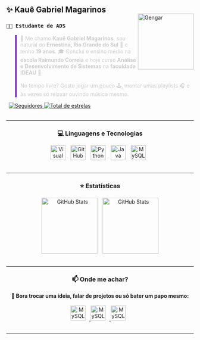 ## ✨ Kauê Gabriel Magarinos

<div>
    <!-- GIF do Gengar no canto superior direito -->
    <div style = "float: right; margin-top: -25px;">
        <img 
            alt = "Gengar"
            height = "150" 
            align = "right"
            src = "https://i.pinimg.com/originals/4f/d0/c0/4fd0c049c173c9beb5a0101a84deb6f9.gif" 
        />
    </div>
    <!-- Sobre mim -->
    <h3><strong><code>🧑‍💻 Estudante de ADS</code></strong></h3>
    <!--  -->
    <blockquote style = "border-left: 4px solid #7a1ac6; padding-left: 10px; color: #ccc;">
        👋 Me chamo <strong>Kauê Gabriel Magarinos</strong>, sou natural do <strong>Ernestina, Rio 
        Grande do Sul</strong> 🧉 e tenho <strong>19 anos</strong>. 🎓 Concluí o ensino médio na <strong>escola Raimundo Correia</strong> e hoje curso 
        <strong>Análise e Desenvolvimento de Sistemas</strong> na <strong>faculdade IDEAU</strong> 🧠
        <!--  -->
        <br><br>
        <!--  -->
        No tempo livre? Gosto jogar um pouco 🕹️, montar umas playlists 🎧 e às vezes só relaxar ouvindo música mesmo.
    </blockquote>
</div>

<!-- Contadores -->
<div style = "margin-top: 7px; margin-left: 7px;">
    <!-- Contador de Seguidores e Estrelas  -->
    <a href = "https://github.com/Kaue-14?tab=followers">
        <img 
            alt = "Seguidores" 
            title = "Me siga no GitHub"
            src = "https://custom-icon-badges.demolab.com/github/followers/Kaue-14?color=5109a1&labelColor=3c008e&style=for-the-badge&logo=github&label=Seguidores&logoColor=white"
        />
    </a>
    <!--  -->
    <a href = "https://github.com/Kaue-14?tab=repositories&sort=stargazers">
        <img 
            alt = "Total de estrelas" 
            title = "Total de estrelas GitHub" 
            src = "https://custom-icon-badges.demolab.com/github/stars/Kaue-14?color=7a1ac6&style=for-the-badge&labelColor=6512b4&logo=star&label=estrelas"
        />
    </a>
</div>

<br clear = "both">

---

<h3 align = "center">💻 Linguagens e Tecnologias</h3>

<div align = "center">
    <!-- Icones das liguagens e tecnologias que eu utilizo -->
  <img 
    alt = "Visual Studio Code"
    title = "Visual Studio Code"
    width = "40px"
    style = "padding-right: 10px;"
    src = "https://cdn.jsdelivr.net/gh/devicons/devicon@latest/icons/vscode/vscode-original.svg"
  />
  <!--  -->
  <img 
    alt = "GitHub"
    title = "GitHub"
    width = "40px"
    style = "padding-right: 10px;"
    src = "https://cdn.jsdelivr.net/gh/devicons/devicon@latest/icons/github/github-original.svg"
  />
  <!--  -->
  <img 
    alt = "Python"
    title = "Python"
    width = "40px"
    style = "padding-right: 10px;"
    src = "https://cdn.jsdelivr.net/gh/devicons/devicon/icons/python/python-original.svg"
  />
  <!--  -->
  <img
    alt = "Java"
    title = "Java"
    width = "40px"
    style = "padding-right: 10px;"
    src="https://cdn.jsdelivr.net/gh/devicons/devicon/icons/java/java-original.svg"
  />
  <!--  -->
  <img
    alt = "MySQL"
    title = "MySQL"
    width = "40px"
    style = "padding-right: 10px;"
    src = "https://cdn.jsdelivr.net/gh/devicons/devicon/icons/mysql/mysql-original.svg"
  />

</div>

<br clear = "both">

---

<h3 align = "center">⭐ Estatísticas</h3>

<div align = "center">
    <img 
        alt = "GitHub Stats" 
        height = "150" 
        style="padding-right: 10px;" 
        src = "https://github-readme-stats.vercel.app/api?username=Kaue-14&theme=dark&show_icons=true&include_all_commits=true&locale=pt-br&bg_color=000000&icon_color=6512b4&text_color=ccc&title_color=7a1ac6&hide_border=true&custom_title=Estastísticas" 
    />
    <!--  -->
    <img 
        alt = "GitHub Stats" 
        height = "150" 
        src = "https://github-readme-stats.vercel.app/api/top-langs/?username=Kaue-14&theme=dark&bg_color=000000&icon_color=6512b4&text_color=ccc&title_color=7a1ac6&hide_border=true&layout=compact&custom_title=Tecnologias&hide=batchfile,powershell,qml" 
    />
</div>

<br clear = "both">
  
---

<h3 align = "center">📫 Onde me achar?</h3>
<h4 align = "center">💬 Bora trocar uma ideia, falar de projetos ou só bater um papo mesmo:</h4>

<!--Icone que redireciona pra minhas redes sociais -->
<div align = "center">
    <a href = "https://discord.com/users/558725940180418570" target="_blank">
        <img
            alt = "MySQL"
            title = "MySQL"
            width = "40px"
            style = "padding-right: 10px;"
            src = "https://raw.githubusercontent.com/maurodesouza/profile-readme-generator/master/src/assets/icons/social/discord/default.svg"
        />
    </a>
    <!-- Uma opção pra causo eu queira adicionar futuramente com outros -->
    <!-- <a href = "https://wa.me/+5554996020056" target="_blank">
        <img
            alt = "MySQL"
            title = "MySQL"
            width = "40px"
            style = "padding-right: 10px;"
            src = "https://raw.githubusercontent.com/maurodesouza/profile-readme-generator/master/src/assets/icons/social/whatsapp/default.svg"
        />
    </a> -->
    <!--  -->
    <a href = "https://www.linkedin.com/in/kauê-gabriel-magarinos-77b488320" target="_blank">
        <img
            alt = "MySQL"
            title = "MySQL"
            width = "40px"
            style = "padding-right: 10px;"
            src = "https://raw.githubusercontent.com/maurodesouza/profile-readme-generator/master/src/assets/icons/social/linkedin/default.svg"
        />
    </a>
    <!--  -->
    <a href = "mailto:kauegabriel815@gmail.com" target="_blank">
        <img
            alt = "MySQL"
            title = "MySQL"
            width = "40px"
            style = "padding-right: 10px;"
            src = "https://raw.githubusercontent.com/maurodesouza/profile-readme-generator/master/src/assets/icons/social/gmail/default.svg"
        />
    </a>
</div>

<br clear = "both">

----
